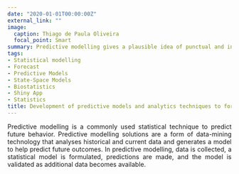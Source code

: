 ```yaml
---
date: "2020-01-01T00:00:00Z"
external_link: ""
image:
  caption: Thiago de Paula Oliveira
  focal_point: Smart
summary: Predictive modelling gives a plausible idea of punctual and interval estimates when corrected specified and under a well-structured data set.
tags:
- Statistical modelling
- Forecast
- Predictive Models
- State-Space Models
- Biostatistics
- Shiny App
- Statistics
title: Development of predictive models and analytics techniques to forecast historical data-driven outcomes
---
```


<p align="justify">
Predictive modelling is a commonly used statistical technique to predict future behavior. Predictive modelling solutions are a form of data-mining technology that analyses historical and current data and generates a model to help predict future outcomes. In predictive modelling, data is collected, a statistical model is formulated, predictions are made, and the model is validated as additional data becomes available.
</p>
